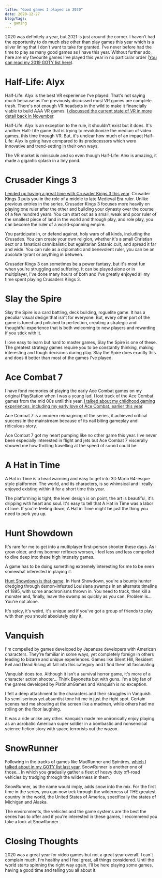 ```yaml
---
title: "Good games I played in 2020"
date: 2020-12-27
blog/tags:
  - gaming
---
```


2020 was definitely a year, but 2021 is just around the corner. I haven't had
the opportunity to do much else other than play games this year which is a
silver lining that I don't want to take for granted. I've never before had the
time to play as many good games as I have this year. Without further ado, here
are my favourite games I've played this year in no particular order
([You can read my 2019 GOTY list here](/blog/2020-01-17/)).

# Half-Life: Alyx

Half-Life: Alyx is the best VR experience I've played. That's not saying much
because as I've previously discussed most VR games are complete trash. There's
not enough VR headsets in the wild to make it financially viable to build AAA VR
games.
[I discussed the current state of VR in more detail back in November](/blog/2020-11-07/).

Half-Life: Alyx is an exception to the rule, it shouldn't exist but it does.
It's another Half-Life game that is trying to revolutionize the medium of video
games, this time through VR. But, it's unclear how much of an impact Half-Life:
Alyx is going have compared to its predecessors which were innovative and
trend-setting in their own ways.

The VR market is miniscule and so even though Half-Life: Alex is amazing, it
made a gigantic splash in a tiny pond.

# Crusader Kings 3

[I ended up having a great time with Crusader Kings 3 this year](/blog/2020-09-13/#a-game-im-currently-playing).
Crusader Kings 3 puts you in the role of a middle to late Medieval Era ruler.
Unlike previous entries in the series, Crusader Kings 3 focuses more heavily on
playing one ruler after the other and building your dynasty over the course of a
few hundred years. You can start out as a small, weak and poor ruler of the
smallest piece of land in the world and through play, and role play, you can
become the ruler of a world-spanning empire.

You participate in, or defend against, holy wars of all kinds, including the
Crusades. You can create your own religion, whether it's a small Christian sect
or a fanatical cannibalistic but egalitarian Satanic cult, and spread it far and
wide. You can rule as a diplomatic and benevolent ruler, you can be an absolute
tyrant or anything in between.

Crusader Kings 3 can sometimes be a power fantasy, but it's most fun when you're
struggling and suffering. It can be played alone or in multiplayer, I've done
many hours of both and I've greatly enjoyed all my time spent playing Crusaders
Kings 3.

# Slay the Spire

Slay the Spire is a card battling, deck building, roguelite game. It has a
peculiar visual design that isn't for everyone. But, every other part of the
game is tuned and polished to perfection, creating a strategic and thoughtful
experience that is both welcoming to new players and rewarding if you stick with
it.

I love easy to learn but hard to master games, Slay the Spire is one of these.
The greatest strategy games require you to be constantly thinking, making
interesting and tough decisions during play. Slay the Spire does exactly this
and does it better than most of the games I've played.

# Ace Combat 7

I have fond memories of playing the early Ace Combat games on my original
PlayStation when I was a young lad. I lost track of the Ace Combat games from
the mid 00s until this year.
[I talked about my childhood gaming experiences, including my early love of Ace Combat, earlier this year](/blog/2020-09-13/#favorite-game-ive-played-this-year).

Ace Combat 7 is a modern reimagining of the series, it achieved critical success
in the mainstream because of its nail biting gameplay and ridiculous story.

Ace Combat 7 got my heart pumping like no other game this year. I've never been
especially interested in flight and jets but Ace Combat 7 viscerally showed me
how thrilling travelling at the speed of sound could be.

# A Hat in Time

A Hat in Time is a heartwarming and easy to get into 3D Mario 64-esque style
platformer. The world, and its characters, is so whimsical and I really enjoyed
existing within it for a short time this year.

The platforming is tight, the level design is on point, the art is beautiful,
it's dripping with heart and soul. It's easy to tell that A Hat in Time was a
labor of love. If you're feeling down, A Hat in Time might be just the thing you
need to perk you up.

# Hunt Showdown

It's rare for me to get into a multiplayer first-person shooter these days. As I
grow older, and my boomer reflexes worsen, I feel less and less compelled to
dive deep into these high intensity games.

A game has to be doing something extremely interesting for me to be even
somewhat interested in playing it.

[Hunt Showdown is that game](/blog/2020-09-04/). In Hunt Showdown, you're a
bounty hunter dredging through demon-infested Louisiana swamps in an alternate
timeline of 1895, with some anachronisms thrown in. You need to track, then kill
a monster and, finally, leave the swamp as quickly as you can. Problem is…
You're not alone.

It's spicy, it's weird, it's unique and if you've got a group of friends to play
with then you should absolutely play it.

# Vanquish

I'm compelled by games developed by Japanese developers with American
characters. They're familiar in some ways, yet completely foreign in others
leading to bizarre and unique experiences. Games like Silent Hill, Resident Evil
and Dead Rising all fall into this category and I find them all fascinating.

Vanquish does too. Although it isn't a survival horror game, it's more of a
character action shooter… Think Bayonetta but with guns. I'm a big fan of the
games developed by PlatinumGames and Vanquish is no exception.

I felt a deep attachment to the characters and their struggles in Vanquish. Its
semi-serious yet absurdist tone hit me in just the right spot. Certain scenes
had me shouting at the screen like a madman, while others had me rolling on the
floor laughing.

It was a ride unlike any other. Vanquish made me unironically enjoy playing as
an acrobatic American super soldier in a bombastic and nonsensical science
fiction story with space terrorists out the wazoo.

# SnowRunner

Following in the tracks of games like MudRunner and Spintires,
[which I talked about in my GOTY list last year](/blog/2020-01-17/#mudrunner),
SnowRunner is another one of those... In which you gradually gather a fleet of
heavy duty off-road vehicles by trudging through the wilderness in them.

SnowRunner, as the name would imply, adds snow into the mix. For the first time
in the series, you can now trek through the wilderness of THE greatest country
in the world, the United States of America, specifically the states of Michigan
and Alaska.

The environments, the vehicles and the game systems are the best the series has
to offer and if you're interested in these games, I recommend you take a look at
SnowRunner.

# Closing Thoughts

2020 was a great year for video games but not a great year overall. I can't
complain much, I'm healthy and I feel great, all things considered. Until the
world starts spinning the right way again, I'll be here playing some games,
having a good time and telling you all about it.
